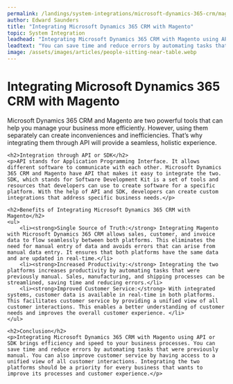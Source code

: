 ```yaml
---
permalink: /landings/system-integrations/microsoft-dynamics-365-crm/magento
author: Edward Saunders
title: "Integrating Microsoft Dynamics 365 CRM with Magento"
topic: System Integration
leadhead: "Integrating Microsoft Dynamics 365 CRM with Magento using API or SDK brings efficiency and speed to your business processes"
leadtext: "You can save time and reduce errors by automating tasks that were previously manual. You can also improve customer service by having access to a unified view of all customer interactions. Integrating the two platforms should be a priority for every business that wants to improve its processes and customer experience."
image: /assets/images/articles/people-sitting-near-table.webp
---
```

<div class="arttext">	<h1>Integrating Microsoft Dynamics 365 CRM with Magento</h1>
	<p>Microsoft Dynamics 365 CRM and Magento are two powerful tools that can help you manage your business more efficiently. However, using them separately can create inconveniences and inefficiencies. That’s why integrating them through API will provide a seamless, holistic experience.</p>

	<h2>Integration through API or SDK</h2>
	<p>API stands for Application Programming Interface. It allows different software to communicate with each other. Microsoft Dynamics 365 CRM and Magento have API that makes it easy to integrate the two. SDK, which stands for Software Development Kit is a set of tools and resources that developers can use to create software for a specific platform. With the help of API and SDK, developers can create custom integrations that address specific business needs.</p>

	<h2>Benefits of Integrating Microsoft Dynamics 365 CRM with Magento</h2>
	<ul>
		<li><strong>Single Source of Truth:</strong> Integrating Magento with Microsoft Dynamics 365 CRM allows sales, customer, and invoice data to flow seamlessly between both platforms. This eliminates the need for manual entry of data and avoids errors that can arise from manual data entry. It ensures that both platforms have the same data and are updated in real-time.</li>
		<li><strong>Increased Productivity:</strong> Integrating the two platforms increases productivity by automating tasks that were previously manual. Sales, manufacturing, and shipping processes can be streamlined, saving time and reducing errors.</li>
		<li><strong>Improved Customer Service:</strong> With integrated systems, customer data is available in real-time in both platforms. This facilitates customer service by providing a unified view of all customer interactions. This enables a better understanding of customer needs and improves the overall customer experience. </li>
	</ul>

	<h2>Conclusion</h2>
	<p>Integrating Microsoft Dynamics 365 CRM with Magento using API or SDK brings efficiency and speed to your business processes. You can save time and reduce errors by automating tasks that were previously manual. You can also improve customer service by having access to a unified view of all customer interactions. Integrating the two platforms should be a priority for every business that wants to improve its processes and customer experience.</p>
</div>